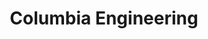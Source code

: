 ---
layout: page
title: Columbia Engineering
description: Researchers Hide Information in Plain Text
img: assets/img/logo/columbia.jpg
redirect: https://www.engineering.columbia.edu/news/changxi-zheng-fontcode
importance: 2
category: FontCode
---
